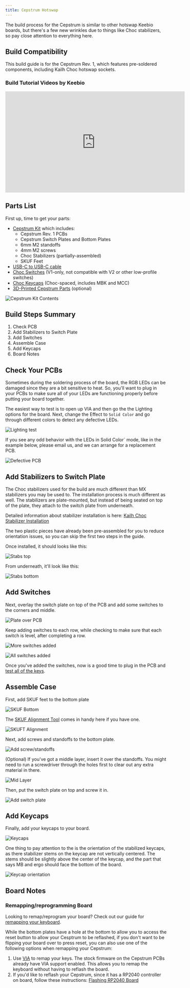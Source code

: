 ```yaml
---
title: Cepstrum Hotswap
---
```


The build process for the Cepstrum is similar to other hotswap Keebio boards, but there's a few new wrinkles due to things like Choc stabilizers, so pay close attention to everything here.

## Build Compatibility

This build guide is for the Cepstrum Rev. 1, which features pre-soldered components, including Kailh Choc hotswap sockets.

### Build Tutorial Videos by Keebio

<iframe width="560" height="315" src="https://www.youtube.com/embed/1t3lqMeMS1g?si=J7YSc4-KaRIpBfvJ" title="YouTube video player" frameborder="0" allow="accelerometer; autoplay; clipboard-write; encrypted-media; gyroscope; picture-in-picture" allowfullscreen></iframe>

## Parts List

First up, time to get your parts:

- [Cepstrum Kit](https://keeb.io/products/cepstrum-choc-low-profile-65-65xt-split-staggered-keyboard) which includes:
  - Cepstrum Rev. 1 PCBs
  - Cepstrum Switch Plates and Bottom Plates
  - 6mm M2 standoffs
  - 4mm M2 screws
  - Choc Stabilizers (partially-assembled)
  - SKUF Feet
- [USB-C to USB-C cable](https://keeb.io/products/usb-c-to-usb-c-cable)
- [Choc Switches](https://keeb.io/products/kailh-choc-low-profile-switches-v1) (V1-only, not compatible with V2 or other low-profile switches)
- [Choc Keycaps](https://keeb.io/collections/low-profile-choc) (Choc-spaced, includes MBK and MCC)
- [3D-Printed Cepstrum Parts](https://github.com/keebio/cepstrum-case) (optional)

![Cepstrum Kit Contents](./assets/images/cepstrum/kit-contents.jpg)

## Build Steps Summary

1. Check PCB
2. Add Stabilizers to Switch Plate
3. Add Switches
4. Assemble Case
5. Add Keycaps
6. Board Notes

## Check Your PCBs

Sometimes during the soldering process of the board, the RGB LEDs can be damaged since they are a bit sensitive to heat. So, you'll want to plug in your PCBs to make sure all of your LEDs are functioning properly before putting your board together.

The easiest way to test is to open up VIA and then go the the Lighting options for the board. Next, change the Effect to `Solid Color` and go through different colors to detect any defective LEDs.

![Lighting test](./assets/images/cepstrum/via-lighting.png)

If you see any odd behavior with the LEDs in Solid Color` mode, like in the example below, please email us, and we can arrange for a replacement PCB.

![Defective PCB](./assets/images/cepstrum/defective-rgb.png)

## Add Stabilizers to Switch Plate

The Choc stabilizers used for the build are much different than MX stabilizers you may be used to. The installation process is much different as well. The stabilizers are plate-mounted, but instead of being seated on top of the plate, they attach to the switch plate from underneath.

Detailed information about stabilizer installation is here: [Kailh Choc Stabilizer Installation](choc-stabs)

The two plastic pieces have already been pre-assembled for you to reduce orientation issues, so you can skip the first two steps in the guide.

Once installed, it should looks like this:

![Stabs top](./assets/images/cepstrum/stabs-top.jpg)

From underneath, it'll look like this:

![Stabs bottom](./assets/images/cepstrum/stabs-bottom.jpg)

## Add Switches

Next, overlay the switch plate on top of the PCB and add some switches to the corners and middle.

![Plate over PCB](./assets/images/cepstrum/switches-1.jpg)

Keep adding switches to each row, while checking to make sure that each switch is level, after completing a row.

![More switches added](./assets/images/cepstrum/switches-2.jpg)

![All switches added](./assets/images/cepstrum/switches-3.jpg)

Once you've added the switches, now is a good time to plug in the PCB and [test all of the keys](testing-pcb).

## Assemble Case

First, add SKUF feet to the bottom plate

![SKUF Bottom](./assets/images/cepstrum/skuf.jpg)

The [SKUF Alignment Tool](https://keeb.io/products/skuf-alignment-tool-guide) comes in handy here if you have one.

![SKUFT Alignment](./assets/images/cepstrum/skuf-align.jpg)

Next, add screws and standoffs to the bottom plate.

![Add screw/standoffs](./assets/images/cepstrum/screws-standoffs.jpg)

(Optional) If you've got a middle layer, insert it over the standoffs. You might need to run a screwdriver through the holes first to clear out any extra material in there.

![Mid Layer](./assets/images/cepstrum/mid.jpg)

Then, put the switch plate on top and screw it in.

![Add switch plate](./assets/images/cepstrum/switch-on-top.jpg)

## Add Keycaps

Finally, add your keycaps to your board.

![Keycaps](./assets/images/cepstrum/keycaps.jpg)

One thing to pay attention to the is the orientation of the stabilized keycaps, as there stabilizer stems on the keycap are not vertically centered. The stems should be slightly above the center of the keycap, and the part that says MB and ergo should face the bottom of the board.

![Keycap orientation](./assets/images/cepstrum/stab-keycap.jpg)

## Board Notes

### Remapping/reprogramming Board

Looking to remap/reprogram your board? Check out our guide for [remapping your keyboard](remapping-keyboard).

While the bottom plates have a hole at the bottom to allow you to access the reset button to allow your Cesptrum to be reflashed, if you don't want to be flipping your board over to press reset, you can also use one of the following options when remapping your Cepstrum:

1. Use [VIA](via.md) to remap your keys. The stock firmware on the Cepstrum PCBs already have VIA support enabled. This allows you to remap the keyboard without having to reflash the board.
2. If you'd like to reflash your Cepstrum, since it has a RP2040 controller on board, follow these instructions: [Flashing RP2040 Board](flashing-firmware#rp2040-board-uf2-bootloader)
